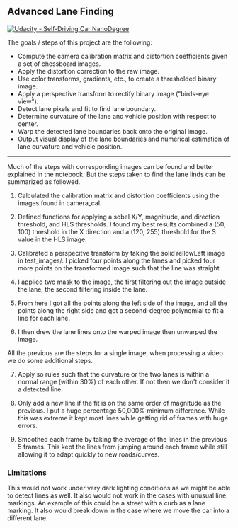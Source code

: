 ## Advanced Lane Finding
[![Udacity - Self-Driving Car NanoDegree](https://s3.amazonaws.com/udacity-sdc/github/shield-carnd.svg)](http://www.udacity.com/drive)

The goals / steps of this project are the following:  

* Compute the camera calibration matrix and distortion coefficients given a set of chessboard images.
* Apply the distortion correction to the raw image.  
* Use color transforms, gradients, etc., to create a thresholded binary image.
* Apply a perspective transform to rectify binary image ("birds-eye view"). 
* Detect lane pixels and fit to find lane boundary.
* Determine curvature of the lane and vehicle position with respect to center.
* Warp the detected lane boundaries back onto the original image.
* Output visual display of the lane boundaries and numerical estimation of lane curvature and vehicle position.

---

Much of the steps with corresponding images can be found and better explained in the notebook. But the steps
taken to find the lane linds can be summarized as followed.

1) Calculated the calibration matrix and distortion coefficients using the images found in camera_cal.

2) Defined functions for applying a sobel X/Y, magnitiude, and direction threshold, and HLS thresholds. I found
my best results combined a (50, 100) threshold in the X direction and a (120, 255) threshold for the S value
in the HLS image.

3) Calibrated a perspecitve transform by taking the solidYellowLeft image in test_images/. I picked four points
along the lanes and picked four more points on the transformed image such that the line was straight.

4) I applied two mask to the image, the first filtering out the image outside the lane, the second filtering
inside the lane.

5) From here I got all the points along the left side of the image, and all the points along the right side
and got a second-degree polynomial to fit a line for each lane.

6) I then drew the lane lines onto the warped image then unwarped the image.

All the previous are the steps for a single image, when processing a video we do some additional steps.

7) Apply so rules such that the curvature or the two lanes is within a normal range (within 30%) of each
other. If not then we don't consider it a detected line.

8) Only add a new line if the fit is on the same order of magnitude as the previous. I put a huge percentage
50,000% minimum difference. While this was extreme it kept most lines while getting rid of frames with huge
errors.

9) Smoothed each frame by taking the average of the lines in the previous 5 frames. This kept the lines from
jumping around each frame while still allowing it to adapt quickly to new roads/curves.

### Limitations

This would not work under very dark lighting conditions as we might be able to detect lines as well. It also
would not work in the cases with unusual line markings. An example of this could be a street with a curb as a
lane marking. It also would break down in the case where we move the car into a different lane.